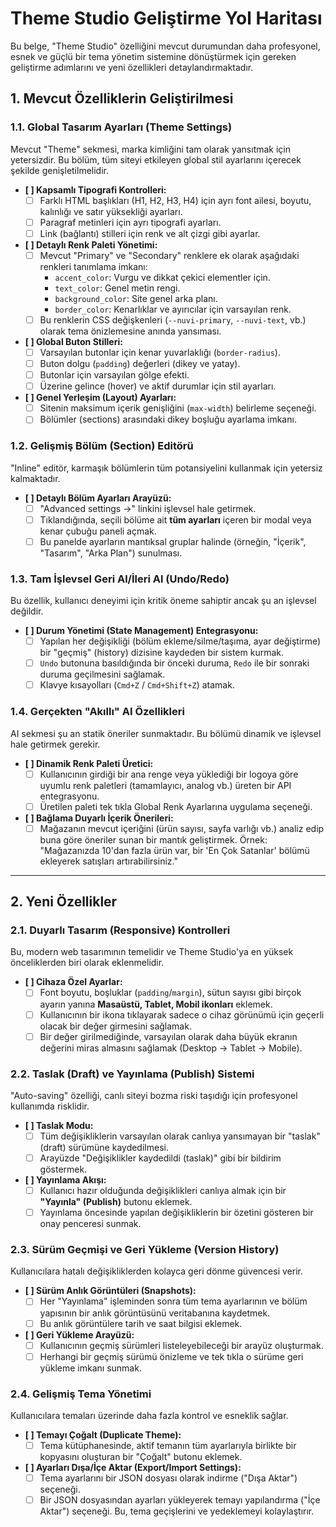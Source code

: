 # Theme Studio Geliştirme Yol Haritası

Bu belge, "Theme Studio" özelliğini mevcut durumundan daha profesyonel, esnek ve güçlü bir tema yönetim sistemine dönüştürmek için gereken geliştirme adımlarını ve yeni özellikleri detaylandırmaktadır.

## 1. Mevcut Özelliklerin Geliştirilmesi

### 1.1. Global Tasarım Ayarları (Theme Settings)

Mevcut "Theme" sekmesi, marka kimliğini tam olarak yansıtmak için yetersizdir. Bu bölüm, tüm siteyi etkileyen global stil ayarlarını içerecek şekilde genişletilmelidir.

-   **[ ] Kapsamlı Tipografi Kontrolleri:**
    -   [ ] Farklı HTML başlıkları (H1, H2, H3, H4) için ayrı font ailesi, boyutu, kalınlığı ve satır yüksekliği ayarları.
    -   [ ] Paragraf metinleri için ayrı tipografi ayarları.
    -   [ ] Link (bağlantı) stilleri için renk ve alt çizgi gibi ayarlar.

-   **[ ] Detaylı Renk Paleti Yönetimi:**
    -   [ ] Mevcut "Primary" ve "Secondary" renklere ek olarak aşağıdaki renkleri tanımlama imkanı:
        -   `accent_color`: Vurgu ve dikkat çekici elementler için.
        -   `text_color`: Genel metin rengi.
        -   `background_color`: Site genel arka planı.
        -   `border_color`: Kenarlıklar ve ayırıcılar için varsayılan renk.
    -   [ ] Bu renklerin CSS değişkenleri (`--nuvi-primary`, `--nuvi-text`, vb.) olarak tema önizlemesine anında yansıması.

-   **[ ] Global Buton Stilleri:**
    -   [ ] Varsayılan butonlar için kenar yuvarlaklığı (`border-radius`).
    -   [ ] Buton dolgu (`padding`) değerleri (dikey ve yatay).
    -   [ ] Butonlar için varsayılan gölge efekti.
    -   [ ] Üzerine gelince (hover) ve aktif durumlar için stil ayarları.

-   **[ ] Genel Yerleşim (Layout) Ayarları:**
    -   [ ] Sitenin maksimum içerik genişliğini (`max-width`) belirleme seçeneği.
    -   [ ] Bölümler (sections) arasındaki dikey boşluğu ayarlama imkanı.

### 1.2. Gelişmiş Bölüm (Section) Editörü

"Inline" editör, karmaşık bölümlerin tüm potansiyelini kullanmak için yetersiz kalmaktadır.

-   **[ ] Detaylı Bölüm Ayarları Arayüzü:**
    -   [ ] "Advanced settings →" linkini işlevsel hale getirmek.
    -   [ ] Tıklandığında, seçili bölüme ait **tüm ayarları** içeren bir modal veya kenar çubuğu paneli açmak.
    -   [ ] Bu panelde ayarların mantıksal gruplar halinde (örneğin, "İçerik", "Tasarım", "Arka Plan") sunulması.

### 1.3. Tam İşlevsel Geri Al/İleri Al (Undo/Redo)

Bu özellik, kullanıcı deneyimi için kritik öneme sahiptir ancak şu an işlevsel değildir.

-   **[ ] Durum Yönetimi (State Management) Entegrasyonu:**
    -   [ ] Yapılan her değişikliği (bölüm ekleme/silme/taşıma, ayar değiştirme) bir "geçmiş" (history) dizisine kaydeden bir sistem kurmak.
    -   [ ] `Undo` butonuna basıldığında bir önceki duruma, `Redo` ile bir sonraki duruma geçilmesini sağlamak.
    -   [ ] Klavye kısayolları (`Cmd+Z` / `Cmd+Shift+Z`) atamak.

### 1.4. Gerçekten "Akıllı" AI Özellikleri

AI sekmesi şu an statik öneriler sunmaktadır. Bu bölümü dinamik ve işlevsel hale getirmek gerekir.

-   **[ ] Dinamik Renk Paleti Üretici:**
    -   [ ] Kullanıcının girdiği bir ana renge veya yüklediği bir logoya göre uyumlu renk paletleri (tamamlayıcı, analog vb.) üreten bir API entegrasyonu.
    -   [ ] Üretilen paleti tek tıkla Global Renk Ayarlarına uygulama seçeneği.

-   **[ ] Bağlama Duyarlı İçerik Önerileri:**
    -   [ ] Mağazanın mevcut içeriğini (ürün sayısı, sayfa varlığı vb.) analiz edip buna göre öneriler sunan bir mantık geliştirmek. Örnek: "Mağazanızda 10'dan fazla ürün var, bir 'En Çok Satanlar' bölümü ekleyerek satışları artırabilirsiniz."

---

## 2. Yeni Özellikler

### 2.1. Duyarlı Tasarım (Responsive) Kontrolleri

Bu, modern web tasarımının temelidir ve Theme Studio'ya en yüksek önceliklerden biri olarak eklenmelidir.

-   **[ ] Cihaza Özel Ayarlar:**
    -   [ ] Font boyutu, boşluklar (`padding`/`margin`), sütun sayısı gibi birçok ayarın yanına **Masaüstü, Tablet, Mobil ikonları** eklemek.
    -   [ ] Kullanıcının bir ikona tıklayarak sadece o cihaz görünümü için geçerli olacak bir değer girmesini sağlamak.
    -   [ ] Bir değer girilmediğinde, varsayılan olarak daha büyük ekranın değerini miras almasını sağlamak (Desktop → Tablet → Mobile).

### 2.2. Taslak (Draft) ve Yayınlama (Publish) Sistemi

"Auto-saving" özelliği, canlı siteyi bozma riski taşıdığı için profesyonel kullanımda risklidir.

-   **[ ] Taslak Modu:**
    -   [ ] Tüm değişikliklerin varsayılan olarak canlıya yansımayan bir "taslak" (draft) sürümüne kaydedilmesi.
    -   [ ] Arayüzde "Değişiklikler kaydedildi (taslak)" gibi bir bildirim göstermek.

-   **[ ] Yayınlama Akışı:**
    -   [ ] Kullanıcı hazır olduğunda değişiklikleri canlıya almak için bir **"Yayınla" (Publish)** butonu eklemek.
    -   [ ] Yayınlama öncesinde yapılan değişikliklerin bir özetini gösteren bir onay penceresi sunmak.

### 2.3. Sürüm Geçmişi ve Geri Yükleme (Version History)

Kullanıcılara hatalı değişikliklerden kolayca geri dönme güvencesi verir.

-   **[ ] Sürüm Anlık Görüntüleri (Snapshots):**
    -   [ ] Her "Yayınlama" işleminden sonra tüm tema ayarlarının ve bölüm yapısının bir anlık görüntüsünü veritabanına kaydetmek.
    -   [ ] Bu anlık görüntülere tarih ve saat bilgisi eklemek.

-   **[ ] Geri Yükleme Arayüzü:**
    -   [ ] Kullanıcının geçmiş sürümleri listeleyebileceği bir arayüz oluşturmak.
    -   [ ] Herhangi bir geçmiş sürümü önizleme ve tek tıkla o sürüme geri yükleme imkanı sunmak.

### 2.4. Gelişmiş Tema Yönetimi

Kullanıcılara temaları üzerinde daha fazla kontrol ve esneklik sağlar.

-   **[ ] Temayı Çoğalt (Duplicate Theme):**
    -   [ ] Tema kütüphanesinde, aktif temanın tüm ayarlarıyla birlikte bir kopyasını oluşturan bir "Çoğalt" butonu eklemek.

-   **[ ] Ayarları Dışa/İçe Aktar (Export/Import Settings):**
    -   [ ] Tema ayarlarını bir JSON dosyası olarak indirme ("Dışa Aktar") seçeneği.
    -   [ ] Bir JSON dosyasından ayarları yükleyerek temayı yapılandırma ("İçe Aktar") seçeneği. Bu, tema geçişlerini ve yedeklemeyi kolaylaştırır.
